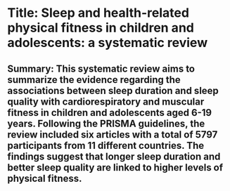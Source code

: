 # Title: Sleep and health-related physical fitness in children and adolescents: a systematic review

## Summary: This systematic review aims to summarize the evidence regarding the associations between sleep duration and sleep quality with cardiorespiratory and muscular fitness in children and adolescents aged 6-19 years. Following the PRISMA guidelines, the review included six articles with a total of 5797 participants from 11 different countries. The findings suggest that longer sleep duration and better sleep quality are linked to higher levels of physical fitness.